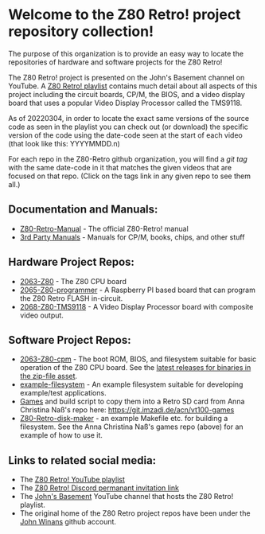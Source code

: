 # Welcome to the Z80 Retro! project repository collection!

The purpose of this organization is to provide an easy way to locate the repositories of hardware and software projects for the Z80 Retro!

The Z80 Retro! project is presented on the John's Basement channel on YouTube.  A [Z80 Retro! playlist](https://www.youtube.com/playlist?list=PL3by7evD3F51Cf9QnsAEdgSQ4cz7HQZX5) contains much detail about all aspects of this project including the circuit boards, CP/M, the BIOS, and a video display board that uses a popular Video Display Processor called the TMS9118.

As of 20220304, in order to locate the exact same versions of the source code as seen in the playlist you can check out (or download) the specific version of the code using the date-code seen at the start of each video (that look like this: YYYYMMDD.n) 

For each repo in the Z80-Retro github organization, you will find a *git tag* with the same date-code in it that matches the given videos that are focused on that repo.  (Click on the tags link in any given repo to see them all.)

## Documentation and Manuals:
- [Z80-Retro-Manual](https://github.com/Z80-Retro/Z80-Retro-Manual) - The official Z80-Retro! manual
- [3rd Party Manuals](https://github.com/Z80-Retro/manuals) - Manuals for CP/M, books, chips, and other stuff


## Hardware Project Repos:
- [2063-Z80](https://github.com/Z80-Retro/2063-Z80) - The Z80 CPU board
- [2065-Z80-programmer](https://github.com/Z80-Retro/2065-Z80-programmer) - A Raspberry PI based board that can program the Z80 Retro FLASH in-circuit.
- [2068-Z80-TMS9118](https://github.com/Z80-Retro/2068-Z80-TMS9118) - A Video Display Processor board with composite video output.

## Software Project Repos:
- [2063-Z80-cpm](https://github.com/Z80-Retro/2063-Z80-cpm) - The boot ROM, BIOS, and filesystem suitable for basic operation of the Z80 CPU board. See the [latest releases for binaries in the zip-file asset](https://github.com/Z80-Retro/2063-Z80-cpm/releases/latest).
- [example-filesystem](https://github.com/Z80-Retro/example-filesystem) - An example filesystem suitable for developing example/test applications.
- [Games](https://github.com/Z80-Retro/acn-vt100-games) and build script to copy them into a Retro SD card from Anna Christina Naß's repo here: https://git.imzadi.de/acn/vt100-games
- [Z80-Retro-disk-maker](https://github.com/Z80-Retro/Z80-Retro-disk-maker) - an example Makefile etc. for building a filesystem.  See the Anna Christina Naß's games repo (above) for an example of how to use it.
 
## Links to related social media:
- The [Z80 Retro! YouTube playlist](https://www.youtube.com/playlist?list=PL3by7evD3F51Cf9QnsAEdgSQ4cz7HQZX5)
- The [Z80 Retro! Discord permanant invitation link](https://discord.gg/jf73DRZvh5)
- The [John's Basement](http://youtube.com/@JohnsBasement) YouTube channel that hosts the Z80 Retro! playlist.
- The original home of the Z80 Retro project repos have been under the [John Winans](https://github.com/johnwinans) github account.

